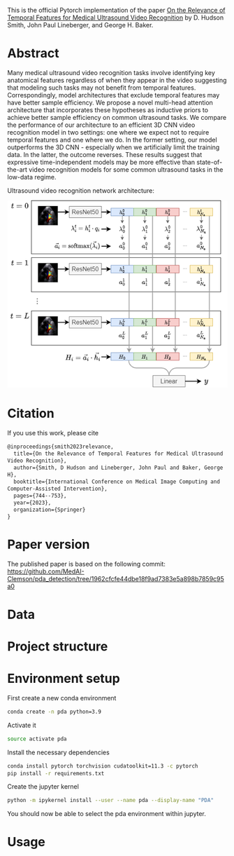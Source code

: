 This is the official Pytorch implementation of the paper [On the Relevance of Temporal Features for Medical Ultrasound Video
  Recognition](https://link.springer.com/chapter/10.1007/978-3-031-43895-0_70) by D. Hudson Smith, John Paul Lineberger, and George H. Baker.

# Abstract
Many medical ultrasound video recognition tasks involve identifying key anatomical features regardless of when they appear in the video suggesting that modeling such tasks may not benefit from temporal features. Correspondingly, model architectures that exclude temporal features may have better sample efficiency. We propose a novel multi-head attention architecture that incorporates these hypotheses as inductive priors to achieve better sample efficiency on common ultrasound tasks. We compare the performance of our architecture to an efficient 3D CNN video recognition model in two settings: one where we expect not to require temporal features and one where we do. In the former setting, our model outperforms the 3D CNN - especially when we artificially limit the training data. In the latter, the outcome reverses. These results suggest that expressive time-independent models may be more effective than state-of-the-art video recognition models for some common ultrasound tasks in the low-data regime.

Ultrasound video recognition network architecture: 

![Architecture diagram](arch.png)

# Citation
If you use this work, please cite
```
@inproceedings{smith2023relevance,
  title={On the Relevance of Temporal Features for Medical Ultrasound Video Recognition},
  author={Smith, D Hudson and Lineberger, John Paul and Baker, George H},
  booktitle={International Conference on Medical Image Computing and Computer-Assisted Intervention},
  pages={744--753},
  year={2023},
  organization={Springer}
}
```

# Paper version
The published paper is based on the following commit: https://github.com/MedAI-Clemson/pda_detection/tree/1962cfcfe44dbe18f9ad7383e5a898b7859c95a0 

# Data

# Project structure
 
# Environment setup
First create a new conda environment
```bash
conda create -n pda python=3.9
```

Activate it
```bash
source activate pda
```

Install the necessary dependencies
```bash
conda install pytorch torchvision cudatoolkit=11.3 -c pytorch
pip install -r requirements.txt
```

Create the jupyter kernel
```bash
python -m ipykernel install --user --name pda --display-name "PDA"
```

You should now be able to select the pda environment within jupyter.

# Usage
